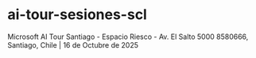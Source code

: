 # ai-tour-sesiones-scl
Microsoft AI Tour Santiago - Espacio Riesco - Av. El Salto 5000 8580666, Santiago, Chile | 16 de Octubre de 2025
